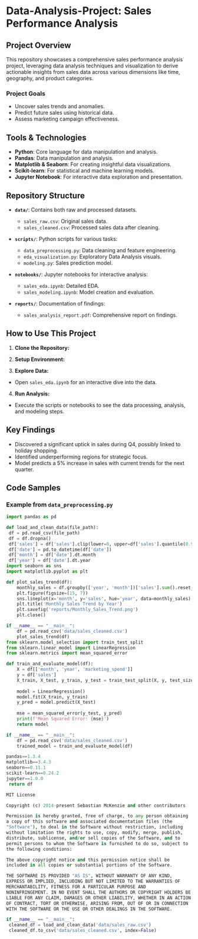 
# Data-Analysis-Project: Sales Performance Analysis

## Project Overview
This repository showcases a comprehensive sales performance analysis project, leveraging data analysis techniques and visualization to derive actionable insights from sales data across various dimensions like time, geography, and product categories.

### Project Goals
- Uncover sales trends and anomalies.
- Predict future sales using historical data.
- Assess marketing campaign effectiveness.

## Tools & Technologies
- **Python**: Core language for data manipulation and analysis.
- **Pandas**: Data manipulation and analysis.
- **Matplotlib & Seaborn**: For creating insightful data visualizations.
- **Scikit-learn**: For statistical and machine learning models.
- **Jupyter Notebook**: For interactive data exploration and presentation.

## Repository Structure

- **`data/`**: Contains both raw and processed datasets.
  - `sales_raw.csv`: Original sales data.
  - `sales_cleaned.csv`: Processed sales data after cleaning.
  
- **`scripts/`**: Python scripts for various tasks:
  - `data_preprocessing.py`: Data cleaning and feature engineering.
  - `eda_visualization.py`: Exploratory Data Analysis visuals.
  - `modeling.py`: Sales prediction model.

- **`notebooks/`**: Jupyter notebooks for interactive analysis:
  - `sales_eda.ipynb`: Detailed EDA.
  - `sales_modeling.ipynb`: Model creation and evaluation.

- **`reports/`**: Documentation of findings:
  - `sales_analysis_report.pdf`: Comprehensive report on findings.

## How to Use This Project

1. **Clone the Repository:**

2. **Setup Environment:**

3. **Explore Data:**
- Open `sales_eda.ipynb` for an interactive dive into the data.

4. **Run Analysis:**
- Execute the scripts or notebooks to see the data processing, analysis, and modeling steps.

## Key Findings
- Discovered a significant uptick in sales during Q4, possibly linked to holiday shopping.
- Identified underperforming regions for strategic focus.
- Model predicts a 5% increase in sales with current trends for the next quarter.

## Code Samples

### Example from `data_preprocessing.py`

```python
import pandas as pd

def load_and_clean_data(file_path):
 df = pd.read_csv(file_path)
 df = df.dropna()
 df['sales'] = df['sales'].clip(lower=0, upper=df['sales'].quantile(0.99))
 df['date'] = pd.to_datetime(df['date'])
 df['month'] = df['date'].dt.month
 df['year'] = df['date'].dt.year
import seaborn as sns
import matplotlib.pyplot as plt

def plot_sales_trend(df):
    monthly_sales = df.groupby(['year', 'month'])['sales'].sum().reset_index()
    plt.figure(figsize=(15, 7))
    sns.lineplot(x='month', y='sales', hue='year', data=monthly_sales)
    plt.title('Monthly Sales Trend by Year')
    plt.savefig('reports/Monthly_Sales_Trend.png')
    plt.close()

if __name__ == "__main__":
    df = pd.read_csv('data/sales_cleaned.csv')
    plot_sales_trend(df)
from sklearn.model_selection import train_test_split
from sklearn.linear_model import LinearRegression
from sklearn.metrics import mean_squared_error

def train_and_evaluate_model(df):
    X = df[['month', 'year', 'marketing_spend']]
    y = df['sales']
    X_train, X_test, y_train, y_test = train_test_split(X, y, test_size=0.3, random_state=42)
    
    model = LinearRegression()
    model.fit(X_train, y_train)
    y_pred = model.predict(X_test)
    
    mse = mean_squared_error(y_test, y_pred)
    print(f'Mean Squared Error: {mse}')
    return model

if __name__ == "__main__":
    df = pd.read_csv('data/sales_cleaned.csv')
    trained_model = train_and_evaluate_model(df)

pandas==1.3.4
matplotlib==3.4.3
seaborn==0.11.1
scikit-learn==0.24.2
jupyter==1.0.0
 return df

MIT License

Copyright (c) 2014-present Sebastian McKenzie and other contributors

Permission is hereby granted, free of charge, to any person obtaining
a copy of this software and associated documentation files (the
"Software"), to deal in the Software without restriction, including
without limitation the rights to use, copy, modify, merge, publish,
distribute, sublicense, and/or sell copies of the Software, and to
permit persons to whom the Software is furnished to do so, subject to
the following conditions:

The above copyright notice and this permission notice shall be
included in all copies or substantial portions of the Software.

THE SOFTWARE IS PROVIDED "AS IS", WITHOUT WARRANTY OF ANY KIND,
EXPRESS OR IMPLIED, INCLUDING BUT NOT LIMITED TO THE WARRANTIES OF
MERCHANTABILITY, FITNESS FOR A PARTICULAR PURPOSE AND
NONINFRINGEMENT. IN NO EVENT SHALL THE AUTHORS OR COPYRIGHT HOLDERS BE
LIABLE FOR ANY CLAIM, DAMAGES OR OTHER LIABILITY, WHETHER IN AN ACTION
OF CONTRACT, TORT OR OTHERWISE, ARISING FROM, OUT OF OR IN CONNECTION
WITH THE SOFTWARE OR THE USE OR OTHER DEALINGS IN THE SOFTWARE.

if __name__ == "__main__":
 cleaned_df = load_and_clean_data('data/sales_raw.csv')
 cleaned_df.to_csv('data/sales_cleaned.csv', index=False)
